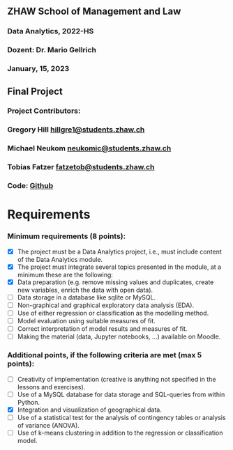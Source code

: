 ## ZHAW School of Management and Law

### Data Analytics, 2022-HS
### Dozent: Dr. Mario Gellrich
### January, 15, 2023

## Final Project

### Project Contributors:

### Gregory Hill        hillgre1@students.zhaw.ch

### Michael Neukom      neukomic@students.zhaw.ch

### Tobias Fatzer       fatzetob@students.zhaw.ch

### Code:	[Github](https://github.com/TobiasFatzer/STAT_Abgabe)

# Requirements
### Minimum requirements (8 points):
- [x] The project must be a Data Analytics project, i.e., must include content of the Data Analytics module.
- [x] The project must integrate several topics presented in the module, at a minimum these are the following:
- [x] Data preparation (e.g. remove missing values and duplicates, create new variables, enrich the data with open data).
- [ ] Data storage in a database like sqlite or MySQL.
- [ ] Non-graphical and graphical exploratory data analysis (EDA).
- [ ] Use of either regression or classification as the modelling method.
- [ ] Model evaluation using suitable measures of fit.
- [ ] Correct interpretation of model results and measures of fit.
- [ ] Making the material (data, Jupyter notebooks, ...) available on Moodle.
### Additional points, if the following criteria are met (max 5 points):
- [ ] Creativity of implementation (creative is anything not specified in the lessons and exercises).
- [ ] Use of a MySQL database for data storage and SQL-queries from within Python.
- [x] Integration and visualization of geographical data.
- [ ] Use of a statistical test for the analysis of contingency tables or analysis of variance (ANOVA).
- [ ] Use of k-means clustering in addition to the regression or classification model.
